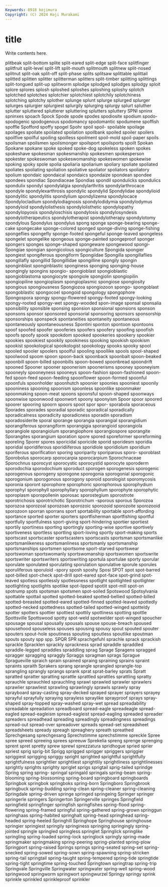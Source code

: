 ```yaml
---
Keywords: 8918 kojimura
Copyright: (C) 2024 Koji Murakami
---
```


# title

Write contents here.



plitbeak split-bottom splite split-eared
split-edge split-face splitfinger splitfruit split-level split-lift split-mouth splitmouth splitnew split-nosed
splitnut split-oak split-off split-phase splits splitsaw splittable splittail splitted splitten
splitter splitterman splitters split-timber splitting splittings split-tongued split-up splitworm splodge
splodged splodges splodgy sploit splore splores splosh sploshed sploshes sploshing
sploshy splotch splotched splotches splotchier splotchiest splotchily splotchiness splotching splotchy
splother splunge splunt splurge splurged splurger splurges splurgier splurgiest splurgily
splurging splurgy splurt spluther splutter spluttered splutterer spluttering splutters spluttery
SPNI spninx spninxes spoach Spock Spode spode spodes spodiosite spodium
spodo- spodogenic spodogenous spodomancy spodomantic spodumene spoffish spoffle Spofford spoffy
spogel Spohr spoil spoil- spoilable spoilage spoilages spoilate spoilated spoilation
spoilbank spoiled spoiler spoilers spoilfive spoilful spoiling spoilless spoilment spoil-mold
spoil-paper spoils spoilsman spoilsmen spoilsmonger spoilsport spoilsports spoilt Spokan Spokane
spokane spoke spoked spoke-dog spokeless spoken spokes spokeshave spokesman spokesmanship
spokesmen spokesperson spokester spokeswoman spokeswomanship spokeswomen spokewise spoking spoky spole
spolia spoliaria spoliarium spoliary spoliate spoliated spoliates spoliating spoliation spoliative
spoliator spoliators spoliatory spolium spondaic spondaical spondaics spondaize spondean spondee
spondees spondiac Spondiaceae Spondias spondil spondulicks spondulics spondulix spondyl spondylalgia
spondylarthritis spondylarthrocace spondyle spondylexarthrosis spondylic spondylid Spondylidae spondylioid spondylitic spondylitis
spondylium spondylizema spondylocace Spondylocladium spondylodiagnosis spondylodidymia spondylodymus spondyloid spondylolisthesis spondylolisthetic
spondylopathy spondylopyosis spondyloschisis spondylosis spondylosyndesis spondylotherapeutics spondylotherapist spondylotherapy spondylotomy spondylous
Spondylus spondylus spong sponge sponge-bearing sponge-cake spongecake sponge-colored sponged sponge-diving
sponge-fishing spongeflies spongefly sponge-footed spongeful sponge-leaved spongeless spongelet spongelike spongeous
sponge-painted spongeproof sponger spongers sponges sponge-shaped spongeware spongewood spongi- Spongiae
spongian spongicolous spongiculture Spongida spongier spongiest spongiferous spongiform Spongiidae Spongilla
spongillaflies spongillafly spongillid Spongillidae spongilline spongily spongin sponginblast sponginblastic sponginess
sponging sponging-house spongingly spongins spongio- spongioblast spongioblastic spongioblastoma spongiocyte spongiole
spongiolin spongiopilin spongiopiline spongioplasm spongioplasmic spongiose spongiosity spongious spongiousness Spongiozoa
spongiozoon spongo- spongoblast spongoblastic spongocoel spongoid spongology spongophore Spongospora spongy
spongy-flowered spongy-footed spongy-looking spongy-rooted spongy-wet spongy-wooded spon-image sponsal sponsalia sponsibility
sponsible sponsing sponsion sponsional sponsions sponson sponsons sponsor sponsored sponsorial
sponsoring sponsors sponsorship sponsorships sponspeck spontaneities spontaneity spontaneous spontaneously spontaneousness
Spontini sponton spontoon spontoons spoof spoofed spoofer spooferies spoofers spoofery
spoofing spoofish spoofs spoofy spook spookdom spooked spookeries spookery spookier
spookies spookiest spookily spookiness spooking spookish spookism spookist spookological spookologist
spookology spooks spooky spool spooled spooler spoolers spoolful spooling spoollike
spools spool-shaped spoolwood spoom spoon spoon-back spoonback spoonbait spoon-beaked spoonbill
spoon-billed spoonbills spoon-bowed spoonbread spoondrift spooned Spooner spooner spoonerism spoonerisms
spooney spooneyism spooneyly spooneyness spooneys spoon-fashion spoon-fashioned spoon-fed spoon-feed spoon-feeding
spoonflower spoon-formed spoonful spoonfuls spoonholder spoonhutch spoonier spoonies spooniest spoonily
spooniness spooning spoonism spoonless spoonlike spoonmaker spoonmaking spoon-meat spoons spoonsful
spoon-shaped spoonways spoonwise spoonwood spoonwort spoony spoonyism Spoor spoor spoored
spoorer spooring spoorn spoors spoot spor spor- sporabola sporaceous Sporades
sporades sporadial sporadic sporadical sporadically sporadicalness sporadicity sporadicness sporadin sporadism
sporadosiderite sporal sporange sporangia sporangial sporangidium sporangiferous sporangiform sporangigia sporangioid
sporangiola sporangiole sporangiolum sporangiophore sporangiospore sporangite Sporangites sporangium sporation spore
spored sporeformer sporeforming sporeling Sporer spores sporicidal sporicide sporid sporidesm
sporidia sporidial sporidiferous sporidiiferous sporidiole sporidiolum sporidium sporiferous sporification sporing
sporiparity sporiparous sporo- sporoblast Sporobolus sporocarp sporocarpia sporocarpium Sporochnaceae Sporochnus
sporocyst sporocystic sporocystid sporocyte sporoderm sporodochia sporodochium sporoduct sporogen sporogenesis
sporogenic sporogenous sporogeny sporogone sporogonia sporogonial sporogonic sporogonium sporogonous sporogony
sporoid sporologist sporomycosis sporonia sporont sporophore sporophoric sporophorous sporophydium sporophyl
sporophyll sporophyllary sporophyllum sporophyte sporophytic sporoplasm sporopollenin sporosac sporostegium sporostrote
sporotrichosis sporotrichotic Sporotrichum -sporous sporous Sporozoa sporozoa sporozoal sporozoan sporozoic
sporozoid sporozoite sporozooid sporozoon sporran sporrans sport sportability sportable sport-affording
sportance sported sporter sporters sportfisherman sportfishing sportful sportfully sportfulness sport-giving
sport-hindering sportier sportiest sportily sportiness sporting sportingly sporting-wise sportive sportively
sportiveness sportless sportling sport-loving sportly sport-making sports sportscast sportscaster sportscasters
sportscasts sportsman sportsmanlike sportsmanlikeness sportsmanliness sportsmanly sportsmanship sportsmanships sportsmen sportsome
sport-starved sportswear sportswoman sportswomanly sportswomanship sportswomen sportswrite sportswriter sportswriters sportswriting
sportula sportulae sporty sporular sporulate sporulated sporulating sporulation sporulative sporule
sporules sporuliferous sporuloid -spory sposh sposhy Sposi SPOT spot spot-barred
spot-billed spot-check spot-drill spot-eared spot-face spot-grind spot-leaved spotless spotlessly spotlessness
spotlight spotlighted spotlighter spotlighting spotlights spotlike spot-lipped spotlit spot-mill spot-on
spotrump spots spotsman spotsmen spot-soiled Spotswood Spotsylvania spottable spottail spotted
spotted-beaked spotted-bellied spotted-billed spotted-breasted spotted-eared spotted-finned spotted-leaved spottedly spotted-necked spottedness
spotted-tailed spotted-winged spotteldy spotter spotters spottier spottiest spottily spottiness spotting
spottle Spottsville Spottswood spotty spot-weld spotwelder spot-winged spoucher spousage spousal
spousally spousals spouse spouse-breach spoused spousehood spouseless spouses spousing spousy
spout spouted spouter spouters spout-hole spoutiness spouting spoutless spoutlike spoutman
spouts spouty spp spp. SPQR SPR sprachgefuhl sprachle sprack sprackish
sprackle Spracklen sprackly sprackness sprad spraddle spraddled spraddle-legged spraddles spraddling
sprag Sprage Spragens spragged spragger spragging spraggly Spraggs spragman sprags
Sprague Spragueville spraich sprain sprained spraing spraining sprains spraint spraints
spraith Sprakers sprang sprangle sprangled sprangle-top sprangling sprangly sprangs sprank
sprat sprat-barley sprats Spratt spratted spratter spratting sprattle sprattled sprattles
sprattling spratty sprauchle sprauchled sprauchling sprawl sprawled sprawler sprawlers sprawlier
sprawliest sprawling sprawlingly sprawls sprawly spray sprayboard spray-casting spray-decked sprayed
sprayer sprayers sprayey sprayful sprayfully spraying sprayless spraylike sprayproof sprays
spray-shaped spray-topped spray-washed spray-wet spread spreadability spreadable spreadation spreadboard spread-eagle
spreadeagle spread-eagled spread-eagleism spread-eagleist spread-eagling spreaded spreader spreaders spreadhead spreading
spreadingly spreadingness spreadings spread-out spread-over spreadover spreads spread-set spreadsheet spreadsheets
spready spreagh spreaghery spreath spreathed Sprechgesang sprechgesang Sprechstimme sprechstimme spreckle
Spree spree spreed spreeing sprees spreeuw Sprekelia spreng sprenge sprenging
sprent spret spretty sprew sprewl sprezzatura spridhogue spried sprier spriest
sprig sprig-bit Sprigg sprigged sprigger spriggers spriggier spriggiest sprigging spriggy
spright sprighted sprightful sprightfully sprightfulness sprightlier sprightliest sprightlily sprightliness sprightlinesses
sprightly sprights sprighty spriglet sprigs sprigtail sprig-tailed sprindge Spring spring
spring- springal springald springals spring-beam spring-blooming spring-blossoming spring-board springboard springboards
Springbok springbok springboks spring-born Springboro Springbrook springbuck spring-budding spring-clean spring-cleaner
spring-cleaning Springdale spring-driven springe springed springeing Springer springer springerle springers
Springerton Springerville springes Springfield springfield springfinger springfish springfishes spring-flood spring-flowering
spring-framed springful spring-gathered spring-grown springgun springhaas spring-habited springhalt spring-head springhead
spring-headed spring-heeled Springhill Springhope Springhouse springhouse springier springiest springily springiness
springing springingly spring-jointed springle springled springless springlet Springlick springlike springling
spring-loaded spring-lock springlock springly spring-made springmaker springmaking spring-peering spring-planted spring-plow
Springport spring-raised Springs springs spring-seated spring-set spring-snecked spring-sowed spring-sown spring-spawning
spring-stricken spring-tail springtail spring-taught spring-tempered spring-tide springtide spring-tight springtime spring-touched
Springtown springtrap spring-trip Springvale Springville Springwater springwater spring-well spring-wood springwood
springworm springwort springwurzel Springy springy sprink sprinkle sprinkled sprinkleproof sprinkler
